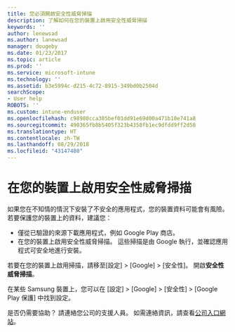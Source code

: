 ```yaml
---
title: 您必須開啟安全性威脅掃描
description: 了解如何在您的裝置上啟用安全性威脅掃描
keywords: ''
author: lenewsad
ms.author: lanewsad
manager: dougeby
ms.date: 01/23/2017
ms.topic: article
ms.prod: ''
ms.service: microsoft-intune
ms.technology: ''
ms.assetid: b3e5994c-d215-4c72-8915-349bd0b2504d
searchScope:
- User help
ROBOTS: ''
ms.custom: intune-enduser
ms.openlocfilehash: c98980cca305bef01dd91e69d00a471b10e741a8
ms.sourcegitcommit: 490365fb8b5405f323b4358fb1ec9dfdd9ff2d58
ms.translationtype: HT
ms.contentlocale: zh-TW
ms.lasthandoff: 08/29/2018
ms.locfileid: "43147480"
---
```

# <a name="enable-security-threat-scans-on-your-device"></a>在您的裝置上啟用安全性威脅掃描 
如果您在不知情的情況下安裝了不安全的應用程式，您的裝置資料可能會有風險。 若要保護您的裝置上的資料，建議您： 

* 僅從已驗證的來源下載應用程式，例如 Google Play 商店。  
* 在您的裝置上啟用安全性威脅掃描。 這些掃描是由 Google 執行，並確認應用程式可安全地進行安裝。  

若要在您的裝置上啟用掃描，請移至[設定] > [Google] > [安全性]。 開啟**安全性威脅掃描**。  

在某些 Samsung 裝置上，您可以在 [設定] > [Google] > [安全性] > [Google Play 保護] 中找到設定。

是否仍需要協助？ 請連絡您公司的支援人員。 如需連絡資訊，請查看[公司入口網站](https://go.microsoft.com/fwlink/?linkid=2010980)。 
